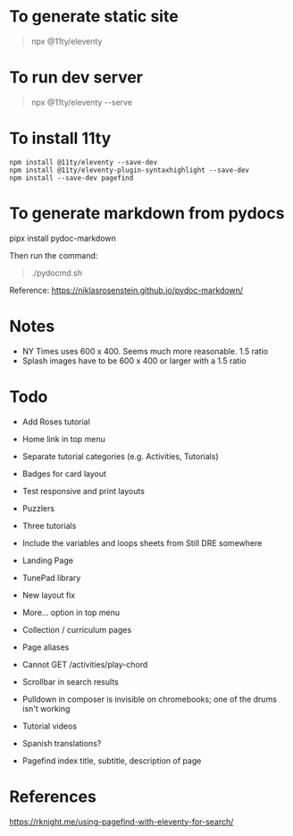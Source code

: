 # To generate static site
> npx @11ty/eleventy

# To run dev server
> npx @11ty/eleventy --serve

# To install 11ty
`npm install @11ty/eleventy --save-dev`  
`npm install @11ty/eleventy-plugin-syntaxhighlight --save-dev`  
`npm install --save-dev pagefind`

# To generate markdown from pydocs
pipx install pydoc-markdown

Then run the command:
> ./pydocmd.sh

Reference: https://niklasrosenstein.github.io/pydoc-markdown/


# Notes
* NY Times uses 600 x 400. Seems much more reasonable. 1.5 ratio
* Splash images have to be 600 x 400 or larger with a 1.5 ratio

# Todo
* Add Roses tutorial
* Home link in top menu
* Separate tutorial categories (e.g. Activities, Tutorials)
* Badges for card layout
* Test responsive and print layouts
* Puzzlers
* Three tutorials
* Include the variables and loops sheets from Still DRE somewhere
* Landing Page
* TunePad library
* New layout fix
* More... option in top menu
* Collection / curriculum pages
* Page aliases
* Cannot GET /activities/play-chord
* Scrollbar in search results
* Pulldown in composer is invisible on chromebooks; one of the drums isn't working
* Tutorial videos

* Spanish translations?
* Pagefind index title, subtitle, description of page

# References
https://rknight.me/using-pagefind-with-eleventy-for-search/
